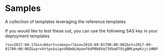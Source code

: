 # Samples
A collection of templates leveraging the reference templates

If you would like to test these out, you can use the following SAS key in your deployment templates

```
?sv=2017-04-17&ss=b&srt=co&sp=rl&se=2018-09-01T00:00:00Z&st=2017-09-01T00:00:00Z&spr=https&sig=V8QmbLHyowf6dPBb8Vqf3VbaOT9igBMLpmpKzjciHNU%3D
```
